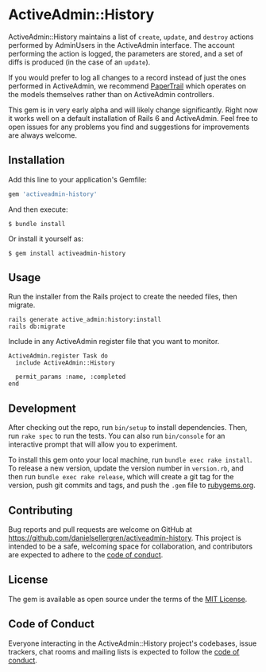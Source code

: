 # ActiveAdmin::History

ActiveAdmin::History maintains a list of `create`, `update`, and `destroy` actions performed by AdminUsers in the ActiveAdmin interface. The account performing the action is logged, the parameters are stored, and a set of diffs is produced (in the case of an `update`).

If you would prefer to log all changes to a record instead of just the ones performed in ActiveAdmin, we recommend [PaperTrail](https://github.com/paper-trail-gem/paper_trail) which operates on the models themselves rather than on ActiveAdmin controllers.

This gem is in very early alpha and will likely change significantly. Right now it works well on a default installation of Rails 6 and ActiveAdmin. Feel free to open issues for any problems you find and suggestions for improvements are always welcome.

## Installation

Add this line to your application's Gemfile:

```ruby
gem 'activeadmin-history'
```

And then execute:

    $ bundle install

Or install it yourself as:

    $ gem install activeadmin-history

## Usage

Run the installer from the Rails project to create the needed files, then migrate.

    rails generate active_admin:history:install
    rails db:migrate

Include in any ActiveAdmin register file that you want to monitor.

    ActiveAdmin.register Task do
      include ActiveAdmin::History
  
      permit_params :name, :completed
    end


## Development

After checking out the repo, run `bin/setup` to install dependencies. Then, run `rake spec` to run the tests. You can also run `bin/console` for an interactive prompt that will allow you to experiment.

To install this gem onto your local machine, run `bundle exec rake install`. To release a new version, update the version number in `version.rb`, and then run `bundle exec rake release`, which will create a git tag for the version, push git commits and tags, and push the `.gem` file to [rubygems.org](https://rubygems.org).

## Contributing

Bug reports and pull requests are welcome on GitHub at https://github.com/danielsellergren/activeadmin-history. This project is intended to be a safe, welcoming space for collaboration, and contributors are expected to adhere to the [code of conduct](https://github.com/danielsellergren/activeadmin-history/blob/master/CODE_OF_CONDUCT.md).


## License

The gem is available as open source under the terms of the [MIT License](https://opensource.org/licenses/MIT).

## Code of Conduct

Everyone interacting in the ActiveAdmin::History project's codebases, issue trackers, chat rooms and mailing lists is expected to follow the [code of conduct](https://github.com/danielsellergren/activeadmin-history/blob/master/CODE_OF_CONDUCT.md).
